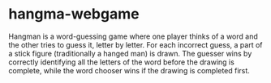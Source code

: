 # hangma-webgame

Hangman is a word-guessing game where one player thinks of a word and the other tries to guess it, letter by letter. For each incorrect guess, a part of a stick figure (traditionally a hanged man) is drawn. The guesser wins by correctly identifying all the letters of the word before the drawing is complete, while the word chooser wins if the drawing is completed first.
